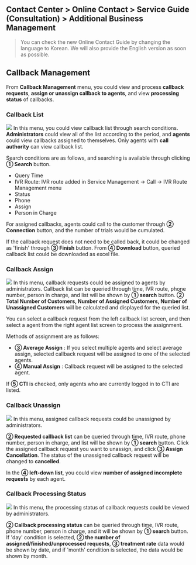 ## Contact Center > Online Contact > Service Guide (Consultation) > Additional Business Management

> You can check the new Online Contact Guide by changing the language to Korean.
> We will also provide the English version as soon as possible.

## Callback Management
From **Callback Management** menu, you could view and process **callback requests**, **assign or unassign callback to agents**, and view **processing status** of callbacks.

### Callback List
![](http://static.toastoven.net/prod_contact_center/2.2.8-(1)_en.png)
In this menu, you could view callback list through search conditions. **Administrators** could view all of the list according to the period, and **agents** could view callbacks assigned to themselves. Only agents with **call authority** can view callback list.

Search conditions are as follows, and searching is available through clicking  **① Search** button.

- Query Time
- IVR Route: IVR route added in Service Management → Call → IVR Route Management menu
- Status
- Phone
- Assign
- Person in Charge

For assigned callbacks, agents could call to the customer through **② Connection** button, and the number of trials would be cumulated.

If the callback request does not need to be called back, it could be changed as 'finish' through **③ Finish** button. 
From **④ Download** button, queried callback list could be downloaded as excel file.

### Callback Assign
![](http://static.toastoven.net/prod_contact_center/2.2.8-(2)_en.png) 
In this menu, callback requests could be assigned to agents by administrators.
Callback list can be queried through time, IVR route, phone number, person in charge, and list will be shown by 
**① search** button. **② Total Number of Customers, Number of Assigned Customers, Number of Unassigned Customers** will be calculated and displayed for the queried list.

You can select a callback request from the left callback list screen, and then select a agent from the right agent list screen to process the assignment.

Methods of assignment are as follows:

- **③ Average Assign** : If you select multiple agents and select average assign, selected callback request will be assigned to one of the selected agents.
- **④ Manual Assign** : Callback request will be assigned to the selected agent.

If **⑤ CTI** is checked, only agents who are currently logged in to CTI are listed.

### Callback Unassign
![](http://static.toastoven.net/prod_contact_center/2.2.8-(3)_en.png)
In this menu, assigned callback requests could be unassigned by administrators.

**② Requested callback list** can be queried through time, IVR route, phone number, person in charge, and list will be shown by **① search** button. Click the assigned callback request you want to unassign, and click **③ Assign Cancellation**. The status of the unassigned callback request will be changed to **cancelled**.  

In the **④ left-down list**, you could view **number of assigned incomplete requests** by each agent.  

### Callback Processing Status
![](http://static.toastoven.net/prod_contact_center/2.2.8-(4)_en.png)
In this menu, the processing status of callback requests could be viewed by administrators.

**② Callback processing status** can be queried through time, IVR route, phone number, person in charge, and it will be shown by **① search** button. If 'day' condition is selected, **② the number of assigned/finished/unprocessed requests**, **③ treatment rate** data would be shown by date, and if 'month' condition is selected, the data would be shown by month.
